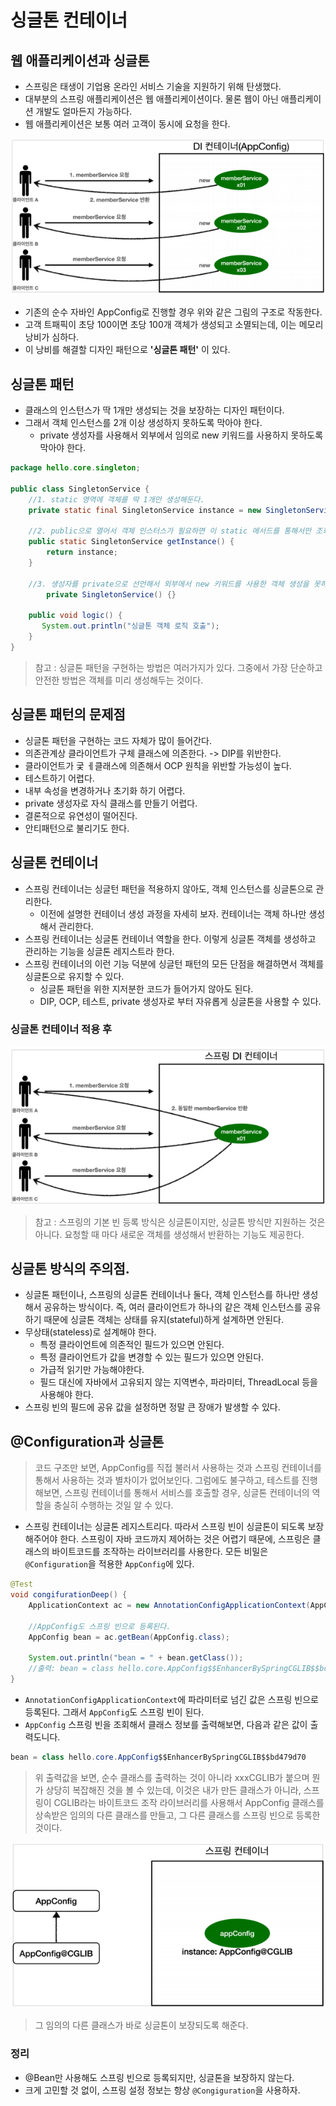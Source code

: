 # 싱글톤 컨테이너
## 웹 애플리케이션과 싱글톤
- 스프링은 태생이 기업용 온라인 서비스 기술을 지원하기 위해 탄생했다.
- 대부분의 스프링 애플리케이션은 웹 애플리케이션이다. 물론 웹이 아닌 애플리케이션 개발도 얼마든지 가능하다.
- 웹 애플리케이션은 보통 여러 고객이 동시에 요청을 한다.

![컨테이너 예시](./imgs/singletone000.PNG)
- 기존의 순수 자바인 AppConfig로 진행할 경우 위와 같은 그림의 구조로 작동한다.
- 고객 트패픽이 초당 100이면 초당 100개 객체가 생성되고 소멸되는데, 이는 메모리 낭비가 심하다.
- 이 낭비를 해결할 디자인 패턴으로 **'싱글톤 패턴'** 이 있다.

## 싱글톤 패턴
- 클래스의 인스턴스가 딱 1개만 생성되는 것을 보장하는 디자인 패턴이다.
- 그래서 객체 인스턴스를 2개 이상 생성하지 못하도록 막아야 한다.
    - private 생성자를 사용해서 외부에서 임의로 new 키워드를 사용하지 못하도록 막아야 한다.
    
```java
package hello.core.singleton;

public class SingletonService { 
    //1. static 영역에 객체를 딱 1개만 생성해둔다.
    private static final SingletonService instance = new SingletonService();

    //2. public으로 열어서 객체 인스터스가 필요하면 이 static 메서드를 통해서만 조회하도록 허용한다.
    public static SingletonService getInstance() {
        return instance;
    }

    //3. 생성자를 private으로 선언해서 외부에서 new 키워드를 사용한 객체 생성을 못하게 막는다.
        private SingletonService() {}

    public void logic() {
       System.out.println("싱글톤 객체 로직 호출");
    }
}
```

> 참고 : 싱글톤 패턴을 구현하는 방법은 여러가지가 있다. 그중에서 가장 단순하고 안전한 방법은 객체를 미리 생성해두는 것이다.

## 싱글톤 패턴의 문제점
- 싱글톤 패턴을 구현하는 코드 자체가 많이 들어간다.
- 의존관계상 클라이언트가 구체 클래스에 의존한다. -> DIP를 위반한다.
- 클라이언트가 궃 ㅔ클래스에 의존해서 OCP 원칙을 위반할 가능성이 높다.
- 테스트하기 어렵다.
- 내부 속성을 변경하거나 초기화 하기 어렵다.
- private 생성자로 자식 클래스를 만들기 어렵다.
- 결론적으로 유연성이 떨어진다.
- 안티패턴으로 불리기도 한다.

## 싱글톤 컨테이너
- 스프링 컨테이너는 싱글턴 패턴을 적용하지 않아도, 객체 인스턴스를 싱글톤으로 관리한다.
    - 이전에 설명한 컨테이너 생성 과정을 자세히 보자. 컨테이너는 객체 하나만 생성해서 관리한다.
- 스프링 컨테이너는 싱글톤 컨테이너 역할을 한다. 이렇게 싱글톤 객체를 생성하고 관리하는 기능을 싱글톤 레지스트라 한다.
- 스프링 컨테이너의 이런 기능 덕분에 싱글턴 패턴의 모든 단점을 해결하면서 객체를 싱글톤으로 유지할 수 있다.
    - 싱글톤 패턴을 위한 지저분한 코드가 들어가지 않아도 된다.
    - DIP, OCP, 테스트, private 생성자로 부터 자유롭게 싱글톤을 사용할 수 있다.

### 싱글톤 컨테이너 적용 후
![싱글톤 컨테이너 적용 후](./imgs/singletone001.PNG)

> 참고 : 스프링의 기본 빈 등록 방식은 싱글톤이지만, 싱글톤 방식만 지원하는 것은 아니다. 요청할 때 마다 새로운 객체를 생성해서 반환하는 기능도 제공한다.

## 싱글톤 방식의 주의점.
- 싱글톤 패턴이나, 스프링의 싱글톤 컨테이너나 둘다, 객체 인스턴스를 하나만 생성해서 공유하는 방식이다. 즉, 여러 클라이언트가 하나의 같은 객체 인스턴스를 공유하기 때문에 싱글톤 객체는 상태를 유지(stateful)하게 설계하면 안된다.
- 무상태(stateless)로 설계해야 한다.
    - 특정 클라이언트에 의존적인 필드가 있으면 안된다.
    - 특정 클라이언트가 값을 변경할 수 있는 필드가 있으면 안된다.
    - 가급적 읽기만 가능해야한다.
    - 필드 대신에 자바에서 고유되지 않는 지역변수, 파라미터, ThreadLocal 등을 사용해야 한다.
- 스프링 빈의 필드에 공유 값을 설정하면 정말 큰 장애가 발생할 수 있다.

## @Configuration과 싱글톤
> 코드 구조만 보면, AppConfig를 직접 불러서 사용하는 것과 스프링 컨테이너를 통해서 사용하는 것과 별차이가 없어보인다. 그럼에도 불구하고, 테스트를 진행해보면, 스프링 컨테이너를 통해서 서비스를 호출할 경우, 싱글톤 컨테이너의 역할을 충실히 수행하는 것일 알 수 있다.

- 스프링 컨테이너는 싱글톤 레지스트리다. 따라서 스프링 빈이 싱글톤이 되도록 보장해주어야 한다. 스프링이 자바 코드까지 제어하는 것은 어렵기 때문에, 스프링은 클래스의 바이트코드를 조작하는 라이브러리를 사용한다. 모든 비밀은 `@Configuration`을 적용한 `AppConfig`에 있다.

```java
@Test
void congifurationDeep() {
    ApplicationContext ac = new AnnotationConfigApplicationContext(AppConfig.class);
    
    //AppConfig도 스프링 빈으로 등록된다.
    AppConfig bean = ac.getBean(AppConfig.class);
    
    System.out.println("bean = " + bean.getClass());
    //출력: bean = class hello.core.AppConfig$$EnhancerBySpringCGLIB$$bd479d70
}
``` 

- `AnnotationConfigApplicationContext`에 파라미터로 넘긴 값은 스프링 빈으로 등록된다. 그래서 `AppConfig`도 스프링 빈이 된다.
- `AppConfig` 스프링 빈을 조회해서 클래스 정보를 출력해보면, 다음과 같은 값이 출력도니다.
```java
bean = class hello.core.AppConfig$$EnhancerBySpringCGLIB$$bd479d70
```

> 위 출력값을 보면, 순수 클래스를 출력하는 것이 아니라 xxxCGLIB가 붙으며 뭔가 상당히 복잡해진 것을 볼 수 있는데, 이것은 내가 만든 클래스가 아니라, 스프링이 CGLIB라는 바이트코드 조작 라이브러리를 사용해서 AppConfig 클래스를 상속받은 임의의 다른 클래스를 만들고, 그 다른 클래스를 스프링 빈으로 등록한 것이다.

![스프링 컨테이너](./imgs/singletone002.PNG)

> 그 임의의 다른 클래스가 바로 싱글톤이 보장되도록 해준다.

### 정리
- @Bean만 사용해도 스프링 빈으로 등록되지만, 싱글톤을 보장하지 않는다.
- 크게 고민할 것 없이, 스프링 설정 정보는 항상 `@Congiguration`을 사용하자.